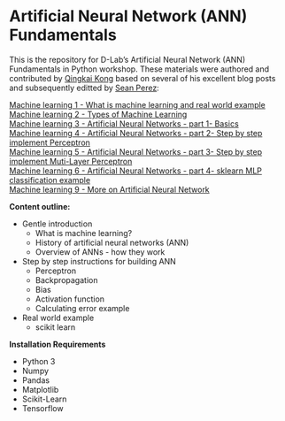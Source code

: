 # Artificial Neural Network (ANN) Fundamentals

This is the repository for D-Lab’s Artificial Neural Network (ANN) Fundamentals in Python workshop. These materials were authored and contributed by [Qingkai Kong](http://seismo.berkeley.edu/qingkaikong/) based on several of his excellent blog posts and subsequently editted by [Sean Perez](https://seanmperez.github.io/index.htm): 

[Machine learning 1 - What is machine learning and real world example](http://qingkaikong.blogspot.com/2016/10/machine-learning-1-what-is-machine.html)  
[Machine learning 2 - Types of Machine Learning](http://qingkaikong.blogspot.com/2016/10/machine-learning-2-types-of-machine.html)  
[Machine learning 3 - Artificial Neural Networks - part 1- Basics](http://qingkaikong.blogspot.com/2016/11/machine-learning-3-artificial-neural.html)  
[Machine learning 4 - Artificial Neural Networks - part 2- Step by step implement Perceptron](http://qingkaikong.blogspot.com/2016/11/machine-learning-3-artificial-neural_12.html)   
[Machine learning 5 - Artificial Neural Networks - part 3- Step by step implement Muti-Layer Perceptron](http://qingkaikong.blogspot.com/2016/11/machine-learning-5-artificial-neural.html)  
[Machine learning 6 - Artificial Neural Networks - part 4- sklearn MLP classification example](http://qingkaikong.blogspot.com/2016/11/machine-learning-6-artificial-neural.html)   
[Machine learning 9 - More on Artificial Neural Network](http://qingkaikong.blogspot.com/2017/02/machine-learning-9-more-on-artificial.html)

**Content outline:**
- Gentle introduction 
  - What is machine learning?
  - History of artificial neural networks (ANN)
  - Overview of ANNs - how they work
- Step by step instructions for building ANN
  - Perceptron
  - Backpropagation
  - Bias
  - Activation function
  - Calculating error example
- Real world example
  - scikit learn

**Installation Requirements**
- Python 3
- Numpy
- Pandas
- Matplotlib
- Scikit-Learn
- Tensorflow
